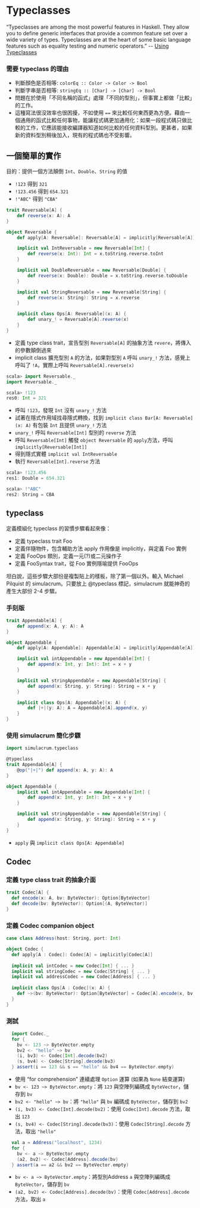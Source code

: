 # Typeclasses

“Typeclasses are among the most powerful features in Haskell. They allow you to define generic interfaces that provide a common feature set over a wide variety of types. Typeclasses are at the heart of some basic language features such as equality testing and numeric operators.” -- [Using Typeclasses](http://book.realworldhaskell.org/read/using-typeclasses.html)

### 需要 typeclass 的理由
- 判斷顏色是否相等: `colorEq :: Color -> Color -> Bool`
- 判斷字串是否相等: `stringEq :: [Char] -> [Char] -> Bool`
- 問題在於使用「不同名稱的函式」處理「不同的型別」，但事實上都做「比較」的工作。
- 這種寫法很沒效率也很困擾，不如使用 `==` 來比較任何東西更為方便。藉由一個通用的函式比較任何事物，能讓程式碼更加通用化：如果一段程式碼只做比較的工作，它應該能接收編譯器知道如何比較的任何資料型別。更甚者，如果新的資料型別稍後加入，現有的程式碼也不受影響。

## 一個簡單的實作
目的：提供一個方法顛倒 `Int`、`Double`、`String` 的值
- `!123` 得到 `321`
- `!123.456` 得到 `654.321`
- `!"ABC"` 得到 `"CBA"`

```scala
trait Reversable[A] {
    def reverse(x: A): A
}

object Reversable {
    def apply[A: Reversable]: Reversable[A] = implicitly[Reversable[A]]

    implicit val IntReversable = new Reversable[Int] {
        def reverse(x: Int): Int = x.toString.reverse.toInt
    }

    implicit val DoubleReversable = new Reversable[Double] {
        def reverse(x: Double): Double = x.toString.reverse.toDouble
    }

    implicit val StringReversable = new Reversable[String] {
        def reverse(x: String): String = x.reverse
    }

    implicit class Ops[A: Reversable](x: A) {
        def unary_! = Reversable[A].reverse(x)
    }
}
```
- 定義 type class trait，宣告型別 `Reversable[A]` 的抽象方法 `revere`，將傳入的參數顛倒過來
- implicit class 擴充型別 `A` 的方法，如果對型別 `A` 呼叫 `unary_!` 方法，感覺上呼叫了 `!A`，實際上呼叫 `Reversable[A].reverse(x)` 

```scala
scala> import Reversable._
import Reversable._

scala> !123
res0: Int = 321
```
- 呼叫 `!123`，發現 `Int` 沒有 `unary_!` 方法
- 試著在隱式作用域找尋隱式轉換，找到 `implicit class Bar[A: Reversable](x: A)` 有包裝 `Int` 且提供 `unary_!` 方法
- `unary_!` 呼叫 `Reversable[Int]` 型別的 `reverse` 方法
- 呼叫 `Reversable[Int]` 觸發 `object Reversable` 的 `apply`方法，呼叫 `implicitly[Reversable[Int]]`
- 得到隱式實體 `implicit val IntReversable`
- 執行 `Reversable[Int].reverse` 方法

```scala
scala> !123.456
res1: Double = 654.321

scala> !"ABC"
res2: String = CBA
```

## typeclass
定義模組化 typeclass 的習慣步驟看起來像：

- 定義 typeclass trait Foo
- 定義伴隨物件，包含輔助方法 apply 作用像是 implicitly，與定義 Foo 實例
- 定義 FooOps 類別，定義一元(?)或二元操作子
- 定義 FooSyntax trait，從 Foo 實例隱喻提供 FooOps

坦白說，這些步驟大部份是複製貼上的樣板，除了第一個以外。輸入 Michael Pilquist 的 simulacrum。只要放上 @typeclass 標記，simulacrum 就能神奇的產生大部份 2-4 步驟。

### 手刻版
```scala
trait Appendable[A] {
    def append(x: A, y: A): A
}

object Appendable {
    def apply[A: Appendable]: Appendable[A] = implicitly[Appendable[A]]

    implicit val intAppendable = new Appendable[Int] {
        def append(x: Int, y: Int): Int = x + y
    }

    implicit val stringAppendable = new Appendable[String] {
        def append(x: String, y: String): String = x + y
    }

    implicit class Ops[A: Appendable](x: A) {
        def |+|(y: A): A = Appendable[A].append(x, y)
    }
}
```

### 使用 simulacrum 簡化步驟
```scala
import simulacrum.typeclass

@typeclass
trait Appendable[A] {
    @op("|+|") def append(x: A, y: A): A
}

object Appendable {
    implicit val intAppendable = new Appendable[Int] {
        def append(x: Int, y: Int): Int = x + y
    }

    implicit val stringAppendable = new Appendable[String] {
        def append(x: String, y: String): String = x + y
    }
}
```
- `apply` 與 `implicit class Ops[A: Appendable]`

## Codec

### 定義 type class trait 的抽象介面
```scala
trait Codec[A] {
  def encode(x: A, bv: ByteVector): Option[ByteVector]
  def decode(bv: ByteVector): Option[(A, ByteVector)]
}
```

### 定義 Codec companion object
```scala
case class Address(host: String, port: Int)

object Codec {
  def apply[A : Codec]: Codec[A] = implicitly[Codec[A]]
  
  implicit val intCodec = new Codec[Int] { ... }
  implicit val stringCodec = new Codec[String] { ... }
  implicit val addressCodec = new Codec[Address] { ... }
  
  implicit class Ops[A : Codec](x: A) {
    def ~>(bv: ByteVector): Option[ByteVector] = Codec[A].encode(x, bv)
  }
}
```

### 測試
```scala
  import Codec._
  for {
    bv <- 123 ~> ByteVector.empty
    bv2 <- "hello" ~> bv
    (i, bv3) <- Codec[Int].decode(bv2)
    (s, bv4) <- Codec[String].decode(bv3)
  } assert(i == 123 && s == "hello" && bv4 == ByteVector.empty)
```
- 使用 “for comprehension” 連續處理 `Option` 運算 (如果為 `None` 結束運算)
- `bv <- 123 ~> ByteVector.empty`：將 `123` 與空陣列編碼成 `ByteVector`，儲存到 `bv`
- `bv2 <- "hello" ~> bv`：將 `"hello"` 與 `bv` 編碼成 `ByteVector`，儲存到 `bv2`
- `(i, bv3) <- Codec[Int].decode(bv2)`：使用 `Codec[Int].decode` 方法，取出 `123`
- `(s, bv4) <- Codec[String].decode(bv3)`：使用 `Codec[String].decode` 方法，取出 `"hello"`

```scala
  val a = Address("localhost", 1234)
  for {
    bv <- a ~> ByteVector.empty
    (a2, bv2) <- Codec[Address].decode(bv)
  } assert(a == a2 && bv2 == ByteVector.empty)
```
- `bv <- a ~> ByteVector.empty`：將型別Address `a` 與空陣列編碼成 `ByteVector`，儲存到 `bv`
- `(a2, bv2) <- Codec[Address].decode(bv)`：使用 `Codec[Address].decode` 方法，取出 `a`
